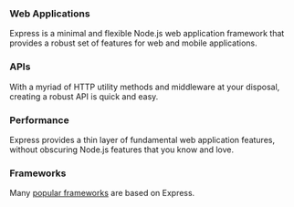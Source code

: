 ### Web Applications

Express is a minimal and flexible Node.js web application framework that provides a robust set of features for web and mobile applications.

### APIs

With a myriad of HTTP utility methods and middleware at your disposal, creating a robust API is quick and easy.

### Performance

Express provides a thin layer of fundamental web application features, without obscuring Node.js features that you know and love.

### Frameworks

Many [popular frameworks](https://expressjs.com/en/resources/frameworks.html) are based on Express.